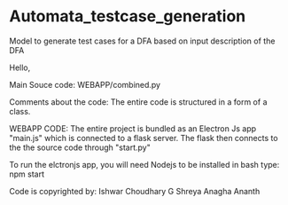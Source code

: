 # Automata_testcase_generation
Model to generate test cases for a DFA based on input description of the DFA

Hello,

Main Souce code:
WEBAPP/combined.py

Comments about the code:
The entire code is structured in a form of a class.

WEBAPP CODE:
The entire project is bundled as an Electron Js app "main.js" which is connected to a flask server. 
The flask then connects to the the source code through "start.py"

To run the elctronjs app, 
you will need Nodejs to be installed
in bash type:
npm start


Code is copyrighted by:
Ishwar Choudhary
G Shreya
Anagha Ananth
